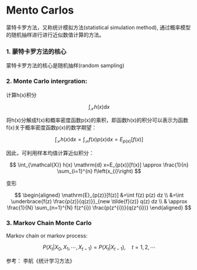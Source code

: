 # Mento Carlos



蒙特卡罗方法，又称统计模拟方法(statistical simulation method), 通过概率模型的随机抽样进行进行近似数值计算的方法。

### 1. 蒙特卡罗方法的核心  

蒙特卡罗方法的核心是随机抽样(random sampling)

### 2. Monte Carlo intergration:

计算h(x)积分

$$
\int_{\mathcal{X}} h(x) \mathrm{d} x
$$

将h(x)分解成f(x)和概率密度函数p(x)的乘积，即函数h(x)的积分可以表示为函数f(x)关于概率密度函数p(x)的数学期望：

$$
\int_{\mathcal{X}} h(x) \mathrm{d} x=\int_{\mathcal{X}} f(x) p(x) \mathrm{d} x=E_{p(x)}[f(x)]
$$

因此，可利用样本均值计算近似积分：

$$
\int_{\mathcal{X}} h(x) \mathrm{d} x=E_{p(x)}[f(x)] \approx \frac{1}{n} \sum_{i=1}^{n} f\left(x_{i}\right)
$$

变形

$$
\begin{aligned}
\mathrm{E}_{p(z)}[f(z)] &=\int f(z) p(z) dz \\
&=\int \underbrace{f(z) \frac{p(z)}{q(z)}}_{new \tilde{f}(z)} q(z) dz \\ 
& \approx \frac{1}{N} \sum_{n=1}^{N} f(z^{i}) \frac{p(z^{i})}{q(z^{i})}
\end{aligned}
$$



### 3. Markov Chain Monte Carlo

Markov chain or markov process:

$$
P\left(X_{t} | X_{0}, X_{1}, \cdots, X_{t-1}\right)=P\left(X_{t} | X_{t-1}\right), \quad t=1,2, \cdots
$$

 


参考： 李航《统计学习方法》
